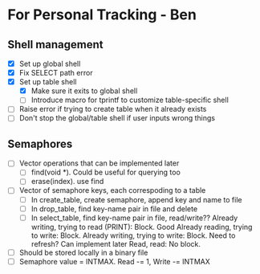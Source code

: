 # For Personal Tracking - Ben

## Shell management

- [X] Set up global shell
- [X] Fix SELECT path error
- [X] Set up table shell
  - [X] Make sure it exits to global shell
  - [ ] Introduce macro for tprintf to customize table-specific shell
- [ ] Raise error if trying to create table when it already exists
- [ ] Don't stop the global/table shell if user inputs wrong things

## Semaphores
- [ ] Vector operations that can be implemented later
  - [ ] find(void *). Could be useful for querying too
  - [ ] erase(index). use find
- [ ] Vector of semaphore keys, each correspoding to a table
  - [ ] In create_table, create semaphore, append key and name to file 
  - [ ] In drop_table, find key-name pair in file and delete
  - [ ] In select_table, find key-name pair in file, read/write??
    Already writing, trying to read (PRINT): Block. Good
    Already reading, trying to write: Block.
    Already writing, trying to write: Block. Need to refresh? Can implement later
    Read, read: No block.
- [ ] Should be stored locally in a binary file 
- [ ] Semaphore value = INTMAX. Read -= 1, Write -= INTMAX
